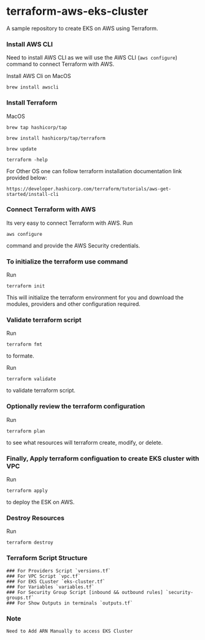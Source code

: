 # terraform-aws-eks-cluster

A sample repository to create EKS on AWS using Terraform.

### Install AWS CLI

Need to install AWS CLI as we will use the AWS CLI (`aws configure`) command to connect Terraform with AWS.

Install AWS Cli on MacOS

```
brew install awscli
```

### Install Terraform

MacOS

```
brew tap hashicorp/tap
```

```
brew install hashicorp/tap/terraform
```

```
brew update
```

```
terraform -help
```

For Other OS one can follow terraform installation documentation link provided below:

```
https://developer.hashicorp.com/terraform/tutorials/aws-get-started/install-cli
```

### Connect Terraform with AWS

Its very easy to connect Terraform with AWS. Run

```
aws configure
```

command and provide the AWS Security credentials.

### To initialize the terraform use command

Run

```
terraform init
```

This will initialize the terraform environment for you and download the modules, providers and other configuration required.

### Validate terraform script

Run

```
terraform fmt
```

to formate.

Run

```
terraform validate
```

to validate terraform script.

### Optionally review the terraform configuration

Run

```
terraform plan
```

to see what resources will terraform create, modify, or delete.

### Finally, Apply terraform configuation to create EKS cluster with VPC

Run

```
terraform apply
```

to deploy the ESK on AWS.

### Destroy Resources

Run

```
terraform destroy
```

### Terraform Script Structure

    ### For Providers Script `versions.tf`
    ### For VPC Script `vpc.tf`
    ### For EKS CLuster `eks-cluster.tf`
    ### For Variables `variables.tf`
    ### For Security Group Script [inbound && outbound rules] `security-groups.tf`
    ### For Show Outputs in terminals `outputs.tf`

### Note

```
Need to Add ARN Manually to access EKS Cluster
```
